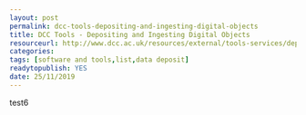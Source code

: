 ```yaml
---
layout: post 
permalink: dcc-tools-depositing-and-ingesting-digital-objects
title: DCC Tools - Depositing and Ingesting Digital Objects
resourceurl: http://www.dcc.ac.uk/resources/external/tools-services/depositing-and-ingesting-digital-objects
categories: 
tags: [software and tools,list,data deposit]
readytopublish: YES
date: 25/11/2019
---
```

test6